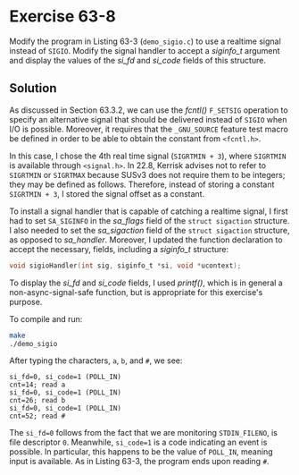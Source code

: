 # Exercise 63-8

Modify the program in Listing 63-3 (`demo_sigio.c`)  to use a realtime signal instead of
`SIGIO`. Modify the signal handler to accept a *siginfo_t* argument and display the values
of the *si_fd* and *si_code* fields of this structure.

## Solution

As discussed in Section 63.3.2, we can use the *fcntl()* `F_SETSIG` operation to specify
an alternative signal that should be delivered instead of `SIGIO` when I/O is possible.
Moreover, it requires that the `_GNU_SOURCE` feature test macro be defined in order to
be able to obtain the constant from `<fcntl.h>`.

In this case, I chose the 4th real time signal (`SIGRTMIN + 3`), where `SIGRTMIN` is
available through `<signal.h>`. In 22.8, Kerrisk advises not to refer to `SIGRTMIN`
or `SIGRTMAX` because SUSv3 does not require them to be integers; they may be defined
as follows. Therefore, instead of storing a constant `SIGRTMIN + 3`, I stored the signal
offset as a constant.

To install a signal handler that is capable of catching a realtime signal, I first had
to set `SA_SIGINFO` in the *sa_flags* field of the `struct sigaction` structure. I also
needed to set the *sa_sigaction* field of the `struct sigaction` structure, as opposed
to *sa_handler*. Moreover, I updated the function declaration to accept the necessary,
fields, including a *siginfo_t* structure:

```c
void sigioHandler(int sig, siginfo_t *si, void *ucontext);
```

To display the *si_fd* and *si_code* fields, I used *printf()*, which is in general
a non-async-signal-safe function, but is appropriate for this exercise's purpose.

To compile and run:

```bash
make
./demo_sigio
```

After typing the characters, `a`, `b`, and `#`, we see:

```
si_fd=0, si_code=1 (POLL_IN)
cnt=14; read a
si_fd=0, si_code=1 (POLL_IN)
cnt=26; read b
si_fd=0, si_code=1 (POLL_IN)
cnt=52; read #
```

The `si_fd=0` follows from the fact that we are monitoring `STDIN_FILENO`, is file descriptor
`0`. Meanwhile, `si_code=1` is a code indicating an event is possible. In particular, this
happens to be the value of `POLL_IN`, meaning input is available. As in Listing 63-3, the
program ends upon reading `#`.
